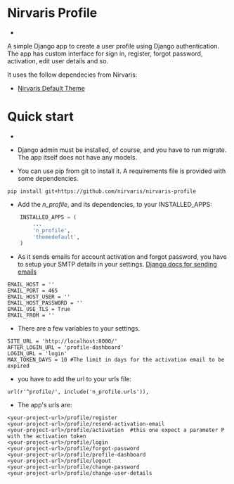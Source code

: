 
# Nirvaris Profile
-
A simple Django app to create a user profile using Django authentication.
The app has custom interface for sign in, register, forgot password, activation, edit user details and so.

It uses the follow dependecies from Nirvaris:

- [Nirvaris Default Theme](https://github.com/nirvaris/nirvaris-theme-default)

# Quick start
-

- Django admin must be installed, of course, and you have to run migrate. The app itself does not have any models.

- You can use pip from git to install it. A requirements file is provided with some dependencies.

```
pip install git+https://github.com/nirvaris/nirvaris-profile

```

- Add the _n\_profile_, and its dependencies, to your INSTALLED_APPS:
 
```python
    INSTALLED_APPS = (
        ...
        'n_profile',
        'themedefault',
    )
```

- As it sends emails for account activation and forgot password, you have to setup your SMTP details in your settings. [Django docs for sending emails](https://docs.djangoproject.com/en/1.9/topics/email/)

```
EMAIL_HOST = ''
EMAIL_PORT = 465
EMAIL_HOST_USER = ''
EMAIL_HOST_PASSWORD = ''
EMAIL_USE_TLS = True
EMAIL_FROM = ''
```
- There are a few variables to your settings.

```
SITE_URL = 'http://localhost:8000/' 
AFTER_LOGIN_URL = 'profile-dashboard'
LOGIN_URL = 'login'
MAX_TOKEN_DAYS = 10 #The limit in days for the activation email to be expired
```
- you have to add the url to your urls file:

```
url(r'^profile/', include('n_profile.urls')),
```
- The app's urls are:

```
<your-project-url>/profile/register
<your-project-url>/profile/resend-activation-email
<your-project-url>/profile/activation  #this one expect a parameter P with the activation token
<your-project-url>/profile/login
<your-project-url>/profile/forgot-password
<your-project-url>/profile/profile-dashboard
<your-project-url>/profile/logout
<your-project-url>/profile/change-password
<your-project-url>/profile/change-user-details
```

